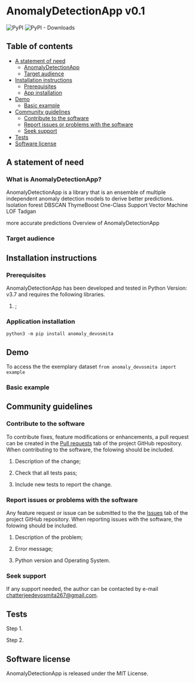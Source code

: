# AnomalyDetectionApp v0.1

![PyPI](https://img.shields.io/pypi/v/anomaly-devosmita?label=pypi%20package)
![PyPI - Downloads](https://img.shields.io/pypi/dm/anomaly-devosmita)

## Table of contents ##
- [A statement of need](#A-statement-of-need)
  - [AnomalyDetectionApp](#AnomalyDetectionApp)
  - [Target audience](#Target-audience)
- [Installation instructions](#Installation-instructions)
  - [Prerequisites](#Prerequisites)
  - [App installation](#App-installation)
- [Demo](#Demo)
  - [Basic example](#Basic-example)
- [Community guidelines](#Community-guidelines)
  - [Contribute to the software](#Contribute-to-the-software)
  - [Report issues or problems with the software](#Report-issues-or-problems-with-the-software)
  - [Seek support](#Seek-support)
- [Tests](#Tests)
- [Software license](#Software-license)

## A statement of need ##

### What is AnomalyDetectionApp? ###

AnomalyDetectionApp is a library that is an ensemble of multiple independent anomaly detection models to derive better predictions. 
Isolation forest
DBSCAN
ThymeBoost
One-Class Support Vector Machine
LOF
Tadgan

more accurate predictions
Overview of AnomalyDetectionApp 

### Target audience ###

## Installation instructions ##

### Prerequisites ###
AnomalyDetectionApp has been developed and tested in Python Version: v3.7 and requires the following libraries.
1. ;

### Application installation ###
```python3 -m pip install anomaly_devosmita```

## Demo ##
To access the the exemplary dataset 
```from anomaly_devosmita import example```

### Basic example ###

## Community guidelines ##

### Contribute to the software ###
To contribute fixes, feature modifications or enhancements, a pull request can be created in the [Pull requests](https://github.com/devosmitachatterjee2018/Anomaly/pulls) tab of the project GitHub repository. When contributing to the software, the folowing should be included.
1. Description of the change;

2. Check that all tests pass;

3. Include new tests to report the change.

### Report issues or problems with the software ###
Any feature request or issue can be submitted to the the [Issues](https://github.com/devosmitachatterjee2018/Anomaly/issues) tab of the project GitHub repository. When reporting issues with the software, the folowing should be included.
1. Description of the problem;

2. Error message;

3. Python version and Operating System.

### Seek support ###
If any support needed, the author can be contacted by e-mail <chatterjeedevosmita267@gmail.com>. 

## Tests ##
Step 1. 

Step 2. 

## Software license ##
AnomalyDetectionApp is released under the MIT License.

